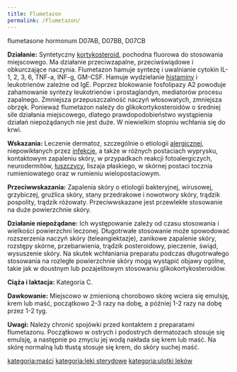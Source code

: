 ```yaml
---
title: Flumetazon
permalink: /Flumetazon/
---
```


flumetasone
hormonum
D07AB, D07BB, D07CB

**Działanie:** Syntetyczny [kortykosteroid](/atopedia/Kortykosteroidy "wikilink"), pochodna fluorowa do stosowania miejscowego. Ma działanie przeciwzapalne, przeciwświądowe i obkurczające naczynia. Flumetazon hamuje syntezę i uwalnianie cytokin IL-1, 2, 3, 6, TNF-a, INF-g, GM-CSF. Hamuje wydzielanie [histaminy](/atopedia/Histamina "wikilink") i leukotrienów zależne od IgE. Poprzez blokowanie fosfolipazy A2 powoduje zahamowanie syntezy leukotrienów i prostaglandyn, mediatorów procesu zapalnego. Zmniejsza przepuszczalność naczyń włosowatych, zmniejsza obrzęk. Ponieważ flumetazon należy do glikokortykosteroidów o średniej sile działania miejscowego, dlatego prawdopodobieństwo wystąpienia działań niepożądanych nie jest duże. W niewielkim stopniu wchłania się do krwi.

**Wskazania:** Leczenie dermatoz, szczególnie o etiologii [alergicznej](/atopedia/Alergia "wikilink"), niepowikłanych przez [infekcje](/atopedia/Infekcja_skóry "wikilink"), a także w różnych postaciach wyprysku, kontaktowym zapaleniu skóry, w przypadkach reakcji fotoalergiczych, neurodermitów, [łuszczycy](/atopedia/Łuszczyca "wikilink"), liszaja płaskiego, w skórnej postaci tocznia rumieniowatego oraz w rumieniu wielopostaciowym.

**Przeciwwskazania:** Zapalenia skóry o etiologii bakteryjnej, wirusowej, grzybiczej, gruźlica skóry, stany przedrakowe i nowotwory skóry, trądzik pospolity, trądzik różowaty. Przeciwwskazane jest przewlekłe stosowanie na duże powierzchnie skóry.

**Działanie niepożądane:** Ich występowanie zależy od czasu stosowania i wielkości powierzchni leczonej. Długotrwałe stosowanie może spowodować rozszerzenia naczyń skóry (teleangiektazje), zanikowe zapalenie skóry, rozstępy skórne, przebarwienia, trądzik posteroidowy, pieczenie, świąd, wysuszenie skóry. Na skutek wchłaniania preparatu podczas długotrwałego stosowania na rozległe powierzchnie skóry mogą wystąpić objawy ogólne, takie jak w doustnym lub pozajelitowym stosowaniu glikokortykosteroidów.

**Ciąża i laktacja:** Kategoria C.

**Dawkowanie:** Miejscowo w zmienioną chorobowo skórę wciera się emulsję, krem lub maść, początkowo 2-3 razy na dobę, a później 1-2 razy na dobę przez 1-2 tyg.

**Uwagi:** Należy chronić spojówki przed kontaktem z preparatami flumetazonu. Początkowo w ostrych i podostrych dermatozach stosuje się emulsję, a następnie po zmyciu jej wodą nakłada się krem lub maść. Na skórę normalną lub tłustą stosuje się krem, do skóry suchej maść.

[kategoria:maści](/atopedia/kategoria:maści "wikilink") [kategoria:leki sterydowe](/atopedia/kategoria:leki_sterydowe "wikilink") [kategoria:ulotki leków](/atopedia/kategoria:ulotki_leków "wikilink")